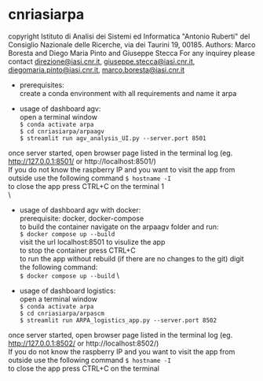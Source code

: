 # cnriasiarpa
copyright Istituto di Analisi dei Sistemi ed Informatica "Antonio Ruberti" del Consiglio Nazionale delle Ricerche, via dei Taurini 19, 00185.
Authors: Marco Boresta and Diego Maria Pinto and Giuseppe Stecca
For any inquirey please contact direzione@iasi.cnr.it, giuseppe.stecca@iasi.cnr.it, diegomaria.pinto@iasi.cnr.it, marco.boresta@iasi.cnr.it

- prerequisites: \
create a conda environment with all requirements and name it arpa


- usage of dashboard agv:\
open a terminal window \
`$ conda activate arpa` \
`$ cd cnriasiarpa/arpaagv` \
`$ streamlit run agv_analysis_UI.py --server.port 8501` 

once server started, open browser page listed in the terminal log (eg. http://127.0.0.1:8501/   or  http://localhost:8501/) \
If you do not know the raspberry IP and you want to visit the app from outside use the following command  `$ hostname -I` \
to close the app press CTRL+C on the terminal 1
\
\
- usage of dashboard agv with docker:\
  prerequisite: docker, docker-compose \
  to build the container navigate on the arpaagv folder and run: \
  `$ docker compose up --build` \
  visit the url localhost:8501 to visulize the app \
  to stop the container press CTRL+C \
  to run the app without rebuild (if there are no changes to the git) digit the following command: \
   `$ docker compose up --build` \


- usage of dashboard logistics: \
open a terminal window \
`$ conda activate arpa ` \
`$ cd cnriasiarpa/arpascm ` \
`$ streamlit run ARPA_logistics_app.py --server.port 8502` 

once server started, open browser page listed in the terminal log (eg. http://127.0.0.1:8502/   or  http://localhost:8502/) \
If you do not know the raspberry IP and you want to visit the app from outside use the following command  `$ hostname -I` \
to close the app press CTRL+C on the terminal 
